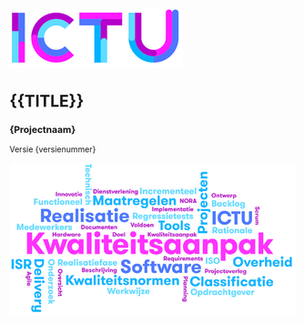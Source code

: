 ![ICTU](../../../Content/Images/ICTU.png "ictu-logo")

# {{TITLE}}
### {Projectnaam}
Versie {versienummer}

![wordcloud](../../../Content/Images/word-cloud.png "word-cloud")
